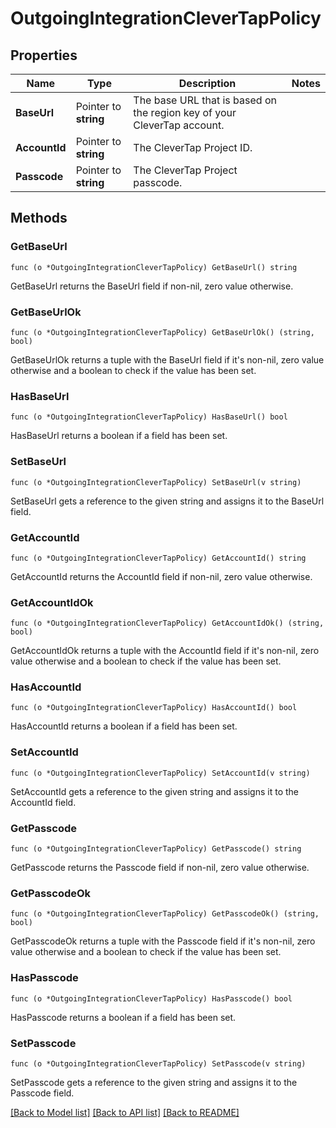 # OutgoingIntegrationCleverTapPolicy

## Properties

Name | Type | Description | Notes
------------ | ------------- | ------------- | -------------
**BaseUrl** | Pointer to **string** | The base URL that is based on the region key of your CleverTap account. | 
**AccountId** | Pointer to **string** | The CleverTap Project ID. | 
**Passcode** | Pointer to **string** | The CleverTap Project passcode. | 

## Methods

### GetBaseUrl

`func (o *OutgoingIntegrationCleverTapPolicy) GetBaseUrl() string`

GetBaseUrl returns the BaseUrl field if non-nil, zero value otherwise.

### GetBaseUrlOk

`func (o *OutgoingIntegrationCleverTapPolicy) GetBaseUrlOk() (string, bool)`

GetBaseUrlOk returns a tuple with the BaseUrl field if it's non-nil, zero value otherwise
and a boolean to check if the value has been set.

### HasBaseUrl

`func (o *OutgoingIntegrationCleverTapPolicy) HasBaseUrl() bool`

HasBaseUrl returns a boolean if a field has been set.

### SetBaseUrl

`func (o *OutgoingIntegrationCleverTapPolicy) SetBaseUrl(v string)`

SetBaseUrl gets a reference to the given string and assigns it to the BaseUrl field.

### GetAccountId

`func (o *OutgoingIntegrationCleverTapPolicy) GetAccountId() string`

GetAccountId returns the AccountId field if non-nil, zero value otherwise.

### GetAccountIdOk

`func (o *OutgoingIntegrationCleverTapPolicy) GetAccountIdOk() (string, bool)`

GetAccountIdOk returns a tuple with the AccountId field if it's non-nil, zero value otherwise
and a boolean to check if the value has been set.

### HasAccountId

`func (o *OutgoingIntegrationCleverTapPolicy) HasAccountId() bool`

HasAccountId returns a boolean if a field has been set.

### SetAccountId

`func (o *OutgoingIntegrationCleverTapPolicy) SetAccountId(v string)`

SetAccountId gets a reference to the given string and assigns it to the AccountId field.

### GetPasscode

`func (o *OutgoingIntegrationCleverTapPolicy) GetPasscode() string`

GetPasscode returns the Passcode field if non-nil, zero value otherwise.

### GetPasscodeOk

`func (o *OutgoingIntegrationCleverTapPolicy) GetPasscodeOk() (string, bool)`

GetPasscodeOk returns a tuple with the Passcode field if it's non-nil, zero value otherwise
and a boolean to check if the value has been set.

### HasPasscode

`func (o *OutgoingIntegrationCleverTapPolicy) HasPasscode() bool`

HasPasscode returns a boolean if a field has been set.

### SetPasscode

`func (o *OutgoingIntegrationCleverTapPolicy) SetPasscode(v string)`

SetPasscode gets a reference to the given string and assigns it to the Passcode field.


[[Back to Model list]](../README.md#documentation-for-models) [[Back to API list]](../README.md#documentation-for-api-endpoints) [[Back to README]](../README.md)


